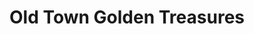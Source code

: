 ---
title: "Old Town Golden Treasures"
url: /mechanicsville/old-town-golden-treasures/
shop: jewelry
---